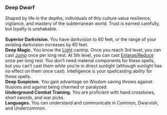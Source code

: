 ### Deep Dwarf

Shaped by life in the depths, individuals of this culture value resilience, vigilance, and mastery of the subterranean world.
Trust is earned carefully, but loyalty is unshakable.
\
\
**Superior Darkvision.**
You have darkvision to 60 feet, or the range of your existing darkvision increases by 60 feet.
\
**Deep Magic.**
You know the [Light](#Light_light) cantrip.
Once you reach 3rd level, you can cast [Jump](#Jump_jump) once per long rest.
At 5th level, you can cast [Enlarge/Reduce](#Enlarge_Reduce_enlargereduce) once per long rest.
You don’t need material components for these spells, but you can’t cast them while you’re in direct sunlight (although sunlight has no effect on them once cast).
Intelligence is your spellcasting ability for these spells.
\
**Deep Suspicion.**
You gain advantage on Wisdom saving throws against illusions and against being charmed or paralyzed.
\
**Underground Combat Training.**
You are proficient with hand crossbows, short swords, and war picks.
\
**Languages.**
You can understand and communicate in Common, Dwarvish, and Undercommon.
